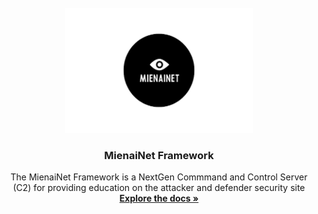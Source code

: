 <br />
<div align="center">
  <a href="https://github.com/MienainetFramework">
    <img src="logo.png" alt="Logo" width="300" height="200">
  </a>

  <h3 align="center">MienaiNet Framework</h3>

  <p align="center">
    The MienaiNet Framework is a NextGen Commmand and Control Server (C2) for providing education on the attacker and defender security site
    <br />
    <a href="https://github.com/MienainetFramework"><strong>Explore the docs »</strong></a>
    <br />
    <br />
  </p>
</div>
